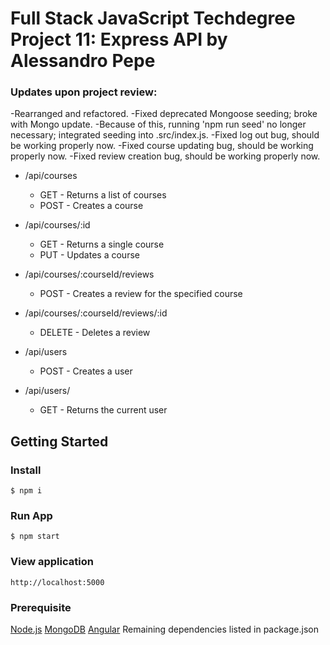 # Full Stack JavaScript Techdegree Project 11: Express API by Alessandro Pepe

### Updates upon project review:

-Rearranged and refactored.
-Fixed deprecated Mongoose seeding; broke with Mongo update.
  -Because of this, running 'npm run seed' no longer necessary; integrated seeding into .src/index.js.
-Fixed log out bug, should be working properly now.
-Fixed course updating bug, should be working properly now.
-Fixed review creation bug, should be working properly now.

* /api/courses
  * GET - Returns a list of courses
  * POST - Creates a course

* /api/courses/:id
  * GET - Returns a single course
  * PUT - Updates a course

* /api/courses/:courseId/reviews
  * POST - Creates a review for the specified course

* /api/courses/:courseId/reviews/:id
  * DELETE - Deletes a review

* /api/users
  * POST - Creates a user

* /api/users/
  * GET - Returns the current user

## Getting Started

### Install
```
$ npm i
```
### Run App
```
$ npm start
```
### View application
```
http://localhost:5000
```
### Prerequisite
[Node.js](https://nodejs.org/en/)
[MongoDB](https://www.mongodb.com/)
[Angular](https://angular.io/)
Remaining dependencies listed in package.json
